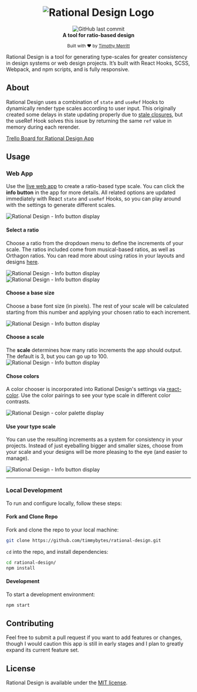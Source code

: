 <h1 align="center">
<img src='./src/assets/rational-design-logo-card.svg' alt='Rational Design Logo'>
</h1>

<div align="center">
  <img alt="GitHub last commit" src="https://img.shields.io/github/last-commit/timmybytes/rational-design" />
</div>

<div align="center">
  <strong>A tool for ratio-based design</strong>
</div>

<p align="center">
  <sub>Built with ❤︎ by
  <a href="https://timmybytes.com">Timothy Merritt</a>
</div>

Rational Design is a tool for generating type-scales for greater consistency in design systems or web design projects. It’s built with React Hooks, SCSS, Webpack, and npm scripts, and is fully responsive.

## About

Rational Design uses a combination of `state` and `useRef` Hooks to dynamically render type scales according to user input. This originally created some delays in state updating properly due to [stale closures](https://css-tricks.com/dealing-with-stale-props-and-states-in-reacts-functional-components/), but the useRef Hook solves this issue by returning the same `ref` value in memory during each rerender.

[Trello Board for Rational Design App](https://trello.com/b/dhSzNpvw)

## Usage

### Web App

Use the [live web app](https://timmybytes.github.io/rational-design/) to create a ratio-based type scale. You can click the **info button** in the app for more details. All related options are updated immediately with React `state` and `useRef` Hooks, so you can play around with the settings to generate different scales.

<img src='./src/assets/readme-1.png' alt='Rational Design - Info button display'>

#### Select a ratio

Choose a ratio from the dropdown menu to define the increments of your scale. The ratios included come from musical-based ratios, as well as Orthagon ratios. You can read more about using ratios in your layouts and designs [here](https://alistapart.com/article/content-out-layout/).


<img src='./src/assets/readme-2.png' alt='Rational Design - Info button display'>
<img src='./src/assets/readme-3.png' alt='Rational Design - Info button display'>

#### Choose a base size

Choose a base font size (in pixels). The rest of your scale will be calculated starting from this number and applying your chosen ratio to each increment.

<img src='./src/assets/readme-4.png' alt='Rational Design - Info button display'>

#### Choose a scale

The **scale** determines how many ratio increments the app should output. The default is 3, but you can go up to 100.
<img src='./src/assets/readme-5.png' alt='Rational Design - Info button display'>

#### Chose colors

A color chooser is incorporated into Rational Design's settings via [react-color](https://casesandberg.github.io/react-color/#examples). Use the color pairings to see your type scale in different color contrasts.

<img src='./src/assets/readme-colors.png' alt='Rational Design - color palette display'>

#### Use your type scale

You can use the resulting increments as a system for consistency in your projects. Instead of just eyeballing bigger and smaller sizes, choose from your scale and your designs will be more pleasing to the eye (and easier to manage).

<img src='./src/assets/readme-6.png' alt='Rational Design - Info button display'>

---

### Local Development

To run and configure locally, follow these steps:

#### Fork and Clone Repo

Fork and clone the repo to your local machine:

```sh
git clone https://github.com/timmybytes/rational-design.git
```

`cd` into the repo, and install dependencies:

```sh
cd rational-design/
npm install
```

#### Development

To start a development environment:

```sh
npm start
```

## Contributing

Feel free to submit a pull request if you want to add features or changes, though I would caution this app is still in early stages and I plan to greatly expand its current feature set.

## License

Rational Design is available under the [MIT license](./LICENSE.md).
